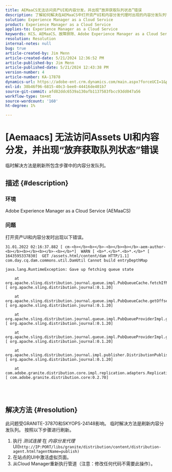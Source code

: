 ```yaml
---
title: AEMaaCS无法访问资产UI和内容分发，并出现“放弃获取队列状态”错误
description: 了解如何解决在AEMaaCS中打开资产UI和内容分发代理时出现的内容分发队列错误。
solution: Experience Manager as a Cloud Service
product: Experience Manager as a Cloud Service
applies-to: Experience Manager as a Cloud Service
keywords: KCS、AEMaaCS、故障排除、Adobe Experience Manager as a Cloud Service、访问、错误、Assets UI、内容分发、放弃获取队列状态
resolution: Resolution
internal-notes: null
bug: true
article-created-by: Jim Menn
article-created-date: 5/21/2024 12:36:52 PM
article-published-by: Jim Menn
article-published-date: 5/21/2024 12:43:38 PM
version-number: 4
article-number: KA-17878
dynamics-url: https://adobe-ent.crm.dynamics.com/main.aspx?forceUCI=1&pagetype=entityrecord&etn=knowledgearticle&id=e8f4d4c9-6e17-ef11-9f8a-6045bd006268
exl-id: 38b46f96-6815-40c3-bee0-44416de401b7
source-git-commit: afd82ddc6539a130afb1137583fbcc93dd047a56
workflow-type: tm+mt
source-wordcount: '160'
ht-degree: 1%

---
```


# [Aemaacs] 无法访问Assets UI和内容分发，并出现“放弃获取队列状态”错误


临时解决方法是刷新所包含步骤中的内容分发队列。

## 描述 {#description}


### <b>环境</b>

Adobe Experience Manager as a Cloud Service (AEMaaCS)



### <b>问题</b>

打开资产UI和内容分发时出现以下错误。




```
31.01.2022 02:16:37.882 [ cm-<b></b><b></b>-<b></b><b></b>-aem-author-<b></b><b></b><b></b>-<b></b>*]  WARN [ <b>*.</b>*.<b>*.</b>* [ 1643595337830]  GET /assets.html/content/dam HTTP/1.1]  com.day.cq.dam.commons.util.DamUtil Cannot build entryDepthMap

java.lang.RuntimeException: Gave up fetching queue state

    at org.apache.sling.distribution.journal.queue.impl.PubQueueCache.fetchIfNeeded(PubQueueCache.java:155) [ org.apache.sling.distribution.journal:0.1.20] 

    at org.apache.sling.distribution.journal.queue.impl.PubQueueCache.getOffsetQueue(PubQueueCache.java:117) [ org.apache.sling.distribution.journal:0.1.20] 

    at org.apache.sling.distribution.journal.queue.impl.PubQueueProviderImpl.getOffsetQueue(PubQueueProviderImpl.java:198) [ org.apache.sling.distribution.journal:0.1.20] 

    at org.apache.sling.distribution.journal.queue.impl.PubQueueProviderImpl.getQueue(PubQueueProviderImpl.java:173) [ org.apache.sling.distribution.journal:0.1.20] 

    at org.apache.sling.distribution.journal.impl.publisher.DistributionPublisher.getQueue(DistributionPublisher.java:226) [ org.apache.sling.distribution.journal:0.1.20] 

    at com.adobe.granite.distribution.core.impl.replication.adapters.ReplicationAgent.getQueue(ReplicationAgent.java:179) [ com.adobe.granite.distribution.core:0.2.70]
```



<br> <br>



## 解决方法 {#resolution}


此问题受GRANITE-37870和SKYOPS-24148影响。 临时解决方法是刷新内容分发队列。 按照以下步骤进行刷新。

1. 执行 *测试连接* 在 *内容分发代理* UI(`http://IP:PORT/libs/granite/distribution/content/distribution-agent.html?agentName=publish)`
2. 在站点的UI中激活虚拟页面。
3. 从Cloud Manager重新执行管道（注意：修改任何代码不需要此操作）。
